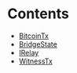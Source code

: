 

# Contents
- [BitcoinTx](BitcoinTx.sol/library.BitcoinTx.md)
- [BridgeState](BridgeState.sol/library.BridgeState.md)
- [IRelay](IRelay.sol/interface.IRelay.md)
- [WitnessTx](WitnessTx.sol/library.WitnessTx.md)
